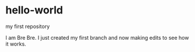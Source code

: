 # hello-world
my first repository

I am Bre Bre.
I just created my first branch and now making edits to see how it works.
